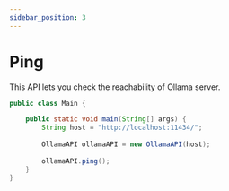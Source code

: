 ```yaml
---
sidebar_position: 3
---
```


# Ping

This API lets you check the reachability of Ollama server.

```java
public class Main {

    public static void main(String[] args) {
        String host = "http://localhost:11434/";
        
        OllamaAPI ollamaAPI = new OllamaAPI(host);
        
        ollamaAPI.ping();
    }
}
```